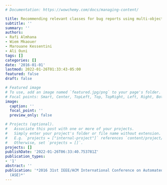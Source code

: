 ```yaml
---
# Documentation: https://wowchemy.com/docs/managing-content/

title: Recommending relevant classes for bug reports using multi-objective search
subtitle: ''
summary: ''
authors:
- Rafi Almhana
- Wiem Mkaouer
- Marouane Kessentini
- Ali Ouni
tags: []
categories: []
date: '2016-01-01'
lastmod: 2022-01-26T01:33:43-05:00
featured: false
draft: false

# Featured image
# To use, add an image named `featured.jpg/png` to your page's folder.
# Focal points: Smart, Center, TopLeft, Top, TopRight, Left, Right, BottomLeft, Bottom, BottomRight.
image:
  caption: ''
  focal_point: ''
  preview_only: false

# Projects (optional).
#   Associate this post with one or more of your projects.
#   Simply enter your project's folder or file name without extension.
#   E.g. `projects = ["internal-project"]` references `content/project/deep-learning/index.md`.
#   Otherwise, set `projects = []`.
projects: []
publishDate: '2022-01-26T06:33:40.753781Z'
publication_types:
- '1'
abstract: ''
publication: '*2016 31st IEEE/ACM International Conference on Automated Software Engineering
  (ASE)*'
---
```

